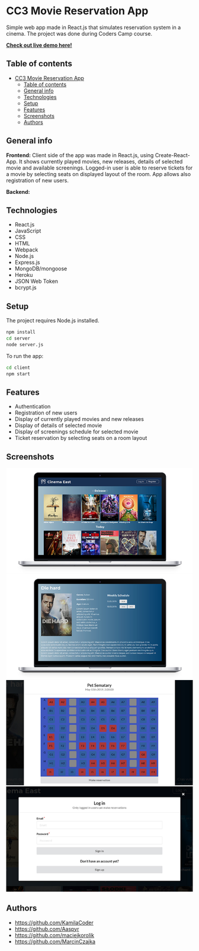 # CC3 Movie Reservation App
Simple web app made in React.js that simulates reservation system in a cinema. The project was done during Coders Camp course.

**[Check out live demo here!](#)**

## Table of contents
- [CC3 Movie Reservation App](#cc3-movie-reservation-app)
  - [Table of contents](#table-of-contents)
  - [General info](#general-info)
  - [Technologies](#technologies)
  - [Setup](#setup)
  - [Features](#features)
  - [Screenshots](#screenshots)
  - [Authors](#authors)

## General info

**Frontend:**
Client side of the app was made in React.js, using Create-React-App. It shows currently played movies, new releases, details of selected movie and available screenings. Logged-in user is able to reserve tickets for a movie by selecting seats on displayed layout of the room. App allows also registration of new users.

**Backend:**

## Technologies
* React.js
* JavaScript
* CSS
* HTML
* Webpack
* Node.js
* Express.js
* MongoDB/mongoose
* Heroku
* JSON Web Token
* bcrypt.js

## Setup
The project requires Node.js installed.

```bash
npm install
cd server
node server.js
```
To run the app:
```bash
cd client
npm start
```

## Features
* Authentication
* Registration of new users
* Display of currently played movies and new releases
* Display of details of selected movie
* Display of screenings schedule for selected movie
* Ticket reservation by selecting seats on a room layout


## Screenshots

![screenshot1](./client/screenshots/screenshot1.jpg)
![screenshot2](./client/screenshots/screenshot2.jpg)
![screenshot3](./client/screenshots/screenshot3.jpg)
![screenshot4](./client/screenshots/screenshot4.jpg)




## Authors
* https://github.com/KamilaCoder
* https://github.com/Aaspyr
* https://github.com/maciejkorolik
* https://github.com/MarcinCzajka
